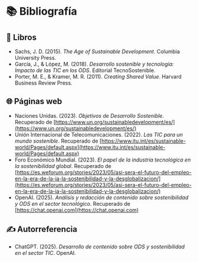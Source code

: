 # 📚 Bibliografía

## 📖 Libros

- Sachs, J. D. (2015). _The Age of Sustainable Development_. Columbia University Press.
- García, J., & López, M. (2018). _Desarrollo sostenible y tecnología: Impacto de las TIC en los ODS_. Editorial TecnoSostenible.
- Porter, M. E., & Kramer, M. R. (2011). _Creating Shared Value_. Harvard Business Review Press.
## 🌐 Páginas web

- Naciones Unidas. (2023). _Objetivos de Desarrollo Sostenible_. Recuperado de [https://www.un.org/sustainabledevelopment/es/](https://www.un.org/sustainabledevelopment/es/)
- Unión Internacional de Telecomunicaciones. (2022). _Las TIC para un mundo sostenible_. Recuperado de [https://www.itu.int/es/sustainable-world/Pages/default.aspx](https://www.itu.int/es/sustainable-world/Pages/default.aspx)
- Foro Económico Mundial. (2023). _El papel de la industria tecnológica en la sostenibilidad global_. Recuperado de [https://es.weforum.org/stories/2023/05/asi-sera-el-futuro-del-empleo-en-la-era-de-la-ia-la-sostenibilidad-y-la-desglobalizacion/](https://es.weforum.org/stories/2023/05/asi-sera-el-futuro-del-empleo-en-la-era-de-la-ia-la-sostenibilidad-y-la-desglobalizacion/)
- OpenAI. (2025). _Análisis y redacción de contenido sobre sostenibilidad y ODS en el sector tecnológico_. Recuperado de [https://chat.openai.com](https://chat.openai.com)

## ✍️ Autorreferencia

- ChatGPT. (2025). _Desarrollo de contenido sobre ODS y sostenibilidad en el sector TIC_. OpenAI.